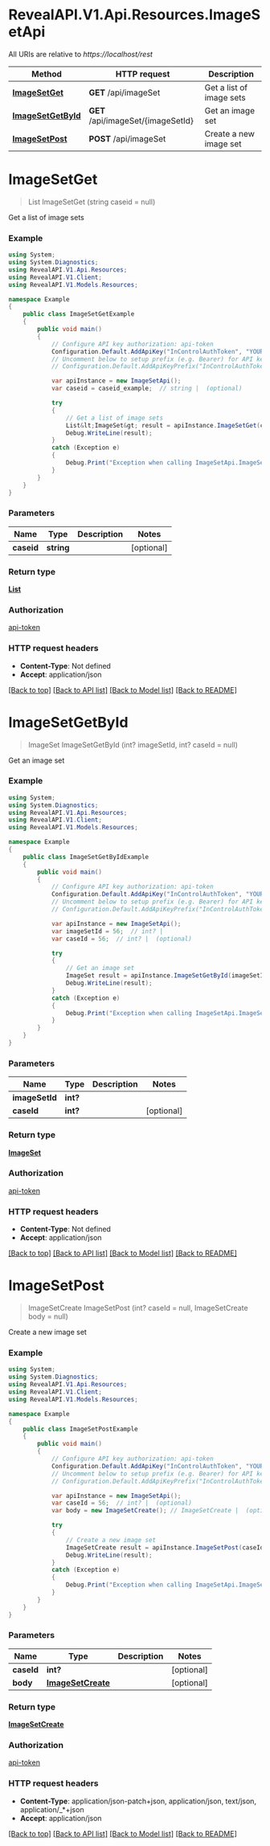 # RevealAPI.V1.Api.Resources.ImageSetApi

All URIs are relative to *https://localhost/rest*

Method | HTTP request | Description
------------- | ------------- | -------------
[**ImageSetGet**](ImageSetApi.md#imagesetget) | **GET** /api/imageSet | Get a list of image sets
[**ImageSetGetById**](ImageSetApi.md#imagesetgetbyid) | **GET** /api/imageSet/{imageSetId} | Get an image set
[**ImageSetPost**](ImageSetApi.md#imagesetpost) | **POST** /api/imageSet | Create a new image set


<a name="imagesetget"></a>
# **ImageSetGet**
> List<ImageSet> ImageSetGet (string caseid = null)

Get a list of image sets

### Example
```csharp
using System;
using System.Diagnostics;
using RevealAPI.V1.Api.Resources;
using RevealAPI.V1.Client;
using RevealAPI.V1.Models.Resources;

namespace Example
{
    public class ImageSetGetExample
    {
        public void main()
        {
            // Configure API key authorization: api-token
            Configuration.Default.AddApiKey("InControlAuthToken", "YOUR_API_KEY");
            // Uncomment below to setup prefix (e.g. Bearer) for API key, if needed
            // Configuration.Default.AddApiKeyPrefix("InControlAuthToken", "Bearer");

            var apiInstance = new ImageSetApi();
            var caseid = caseid_example;  // string |  (optional) 

            try
            {
                // Get a list of image sets
                List&lt;ImageSet&gt; result = apiInstance.ImageSetGet(caseid);
                Debug.WriteLine(result);
            }
            catch (Exception e)
            {
                Debug.Print("Exception when calling ImageSetApi.ImageSetGet: " + e.Message );
            }
        }
    }
}
```

### Parameters

Name | Type | Description  | Notes
------------- | ------------- | ------------- | -------------
 **caseid** | **string**|  | [optional] 

### Return type

[**List<ImageSet>**](ImageSet.md)

### Authorization

[api-token](../README.md#api-token)

### HTTP request headers

 - **Content-Type**: Not defined
 - **Accept**: application/json

[[Back to top]](#) [[Back to API list]](../README.md#documentation-for-api-endpoints) [[Back to Model list]](../README.md#documentation-for-models) [[Back to README]](../README.md)

<a name="imagesetgetbyid"></a>
# **ImageSetGetById**
> ImageSet ImageSetGetById (int? imageSetId, int? caseId = null)

Get an image set

### Example
```csharp
using System;
using System.Diagnostics;
using RevealAPI.V1.Api.Resources;
using RevealAPI.V1.Client;
using RevealAPI.V1.Models.Resources;

namespace Example
{
    public class ImageSetGetByIdExample
    {
        public void main()
        {
            // Configure API key authorization: api-token
            Configuration.Default.AddApiKey("InControlAuthToken", "YOUR_API_KEY");
            // Uncomment below to setup prefix (e.g. Bearer) for API key, if needed
            // Configuration.Default.AddApiKeyPrefix("InControlAuthToken", "Bearer");

            var apiInstance = new ImageSetApi();
            var imageSetId = 56;  // int? | 
            var caseId = 56;  // int? |  (optional) 

            try
            {
                // Get an image set
                ImageSet result = apiInstance.ImageSetGetById(imageSetId, caseId);
                Debug.WriteLine(result);
            }
            catch (Exception e)
            {
                Debug.Print("Exception when calling ImageSetApi.ImageSetGetById: " + e.Message );
            }
        }
    }
}
```

### Parameters

Name | Type | Description  | Notes
------------- | ------------- | ------------- | -------------
 **imageSetId** | **int?**|  | 
 **caseId** | **int?**|  | [optional] 

### Return type

[**ImageSet**](ImageSet.md)

### Authorization

[api-token](../README.md#api-token)

### HTTP request headers

 - **Content-Type**: Not defined
 - **Accept**: application/json

[[Back to top]](#) [[Back to API list]](../README.md#documentation-for-api-endpoints) [[Back to Model list]](../README.md#documentation-for-models) [[Back to README]](../README.md)

<a name="imagesetpost"></a>
# **ImageSetPost**
> ImageSetCreate ImageSetPost (int? caseId = null, ImageSetCreate body = null)

Create a new image set

### Example
```csharp
using System;
using System.Diagnostics;
using RevealAPI.V1.Api.Resources;
using RevealAPI.V1.Client;
using RevealAPI.V1.Models.Resources;

namespace Example
{
    public class ImageSetPostExample
    {
        public void main()
        {
            // Configure API key authorization: api-token
            Configuration.Default.AddApiKey("InControlAuthToken", "YOUR_API_KEY");
            // Uncomment below to setup prefix (e.g. Bearer) for API key, if needed
            // Configuration.Default.AddApiKeyPrefix("InControlAuthToken", "Bearer");

            var apiInstance = new ImageSetApi();
            var caseId = 56;  // int? |  (optional) 
            var body = new ImageSetCreate(); // ImageSetCreate |  (optional) 

            try
            {
                // Create a new image set
                ImageSetCreate result = apiInstance.ImageSetPost(caseId, body);
                Debug.WriteLine(result);
            }
            catch (Exception e)
            {
                Debug.Print("Exception when calling ImageSetApi.ImageSetPost: " + e.Message );
            }
        }
    }
}
```

### Parameters

Name | Type | Description  | Notes
------------- | ------------- | ------------- | -------------
 **caseId** | **int?**|  | [optional] 
 **body** | [**ImageSetCreate**](ImageSetCreate.md)|  | [optional] 

### Return type

[**ImageSetCreate**](ImageSetCreate.md)

### Authorization

[api-token](../README.md#api-token)

### HTTP request headers

 - **Content-Type**: application/json-patch+json, application/json, text/json, application/_*+json
 - **Accept**: application/json

[[Back to top]](#) [[Back to API list]](../README.md#documentation-for-api-endpoints) [[Back to Model list]](../README.md#documentation-for-models) [[Back to README]](../README.md)

